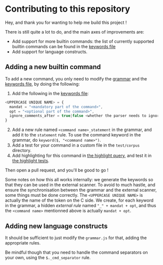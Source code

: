 # Contributing to this repository

Hey, and thank you for wanting to help me build this project !

There is still quite a lot to do, and the main axes of improvements
are:

- Add support for more builtin commands: the list of currently
  supported builtin commands can be found in the [keywords file]
- Add support for language constructs.

## Adding a new builtin command

To add a new command, you only need to modify the [grammar] and the
[keywords file], by doing the following:

1. Add the following in the [keywords file]:
```js
<UPPERCASE UNIQUE NAME> = {
  mandat = "<mandatory part of the command>",
  opt = "<optional part of the command>",
  ignore_comments_after = true|false <whether the parser needs to ignore comments after this command>
}
```
2. Add a new rule named `<command name>_statement` in the grammar,
   and add it to the `statement` rule. To use the command keyword in
   the grammar, do `keyword($, "<command name>")`.
3. Add a test for your command in a custom file in the `test/corpus`
   directory.
4. Add highlighting for this command in [the highlight query], and
   test it in [the highlight tests].

Then open a pull request, and you'll be good to go !

Some notes on how this all works internally: we generate the keywords
so that they can be used in the external scanner. To avoid to much
hastle, and ensure the synchronisation between the grammar and the
external scanner, some things must be done correctly. The `<UPPERCASE UNIQUE NAME>`
is actually the name of the token on the C side.
We create, for each keyword in the grammar, a hidden _external rule_
named `"_" + mandat + opt`, and thus the `<command name>` mentionned
above is actually `mandat + opt`.

## Adding new language constructs

It should be sufficient to just modify the `grammar.js` for that,
adding the appropriate rules.

Be mindful though that you need to handle the command separators on
your own, using the `$._cmd_separator` rule.

[scanner file]: ./src/scanner.c
[grammar]: ./grammar.js
[the highlight query]: ./queries/highlights.scm
[the highlight tests]: ./test/highlight/
[keywords file]: ./keywords.js
